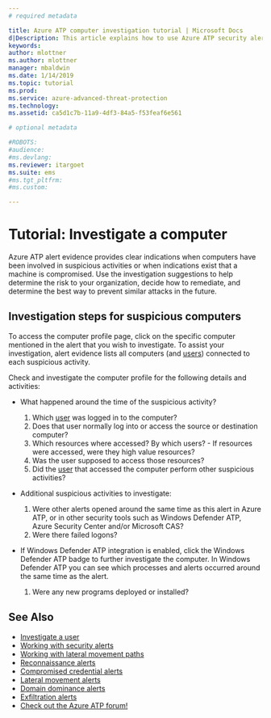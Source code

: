 ```yaml
---
# required metadata

title: Azure ATP computer investigation tutorial | Microsoft Docs
d|Description: This article explains how to use Azure ATP security alerts to investigate a suspicious computer.
keywords:
author: mlottner
ms.author: mlottner
manager: mbaldwin
ms.date: 1/14/2019
ms.topic: tutorial
ms.prod:
ms.service: azure-advanced-threat-protection
ms.technology:
ms.assetid: ca5d1c7b-11a9-4df3-84a5-f53feaf6e561

# optional metadata

#ROBOTS:
#audience:
#ms.devlang:
ms.reviewer: itargoet
ms.suite: ems
#ms.tgt_pltfrm:
#ms.custom:

---
```



# Tutorial: Investigate a computer

Azure ATP alert evidence provides clear indications when computers have been involved in suspicious activities or when indications exist that a machine is compromised. Use the investigation suggestions to help determine the risk to your organization, decide how to remediate, and determine the best way to prevent similar attacks in the future.  

## Investigation steps for suspicious computers

To access the computer profile page, click on the specific computer mentioned in the alert that you wish to investigate. To assist your investigation, alert evidence lists all computers (and [users](investigate-a-user.md)) connected to each suspicious activity.

Check and investigate the computer profile for the following details and activities:

- What happened around the time of the suspicious activity?  
  1. Which [user](investigate-a-user.md) was logged in to the computer?
  2. Does that user normally log into or access the source or destination computer?
  3. Which resources where accessed? By which users?
          - If resources were accessed, were they high value resources?
  4. Was the user supposed to access those resources?
  5. Did the [user](investigate-a-user.md) that accessed the computer perform other suspicious activities?

- Additional suspicious activities to investigate:
    1. Were other alerts opened around the same time as this alert in Azure ATP, or in other security tools such as Windows Defender ATP, Azure Security Center and/or Microsoft CAS?
    2. Were there failed logons?


- If Windows Defender ATP integration is enabled, click the Windows Defender ATP badge to further investigate the computer. In Windows Defender ATP you can see which processes and alerts occurred around the same time as the alert.
    1. Were any new programs deployed or installed?

## See Also

- [Investigate a user](investigate-a-user.md)
- [Working with security alerts](working-with-suspicious-activities.md)
- [Working with lateral movement paths](use-case-lateral-movement-path.md)
- [Reconnaissance alerts](atp-reconnaissance-alerts.md)
- [Compromised credential alerts](atp-compromised-credentials-alerts.md)
- [Lateral movement alerts](atp-lateral-movement-alerts.md)
- [Domain dominance alerts](atp-domain-dominance-alerts.md)
- [Exfiltration alerts](atp-exfiltration-alerts.md)
- [Check out the Azure ATP forum!](https://aka.ms/azureatpcommunity)
